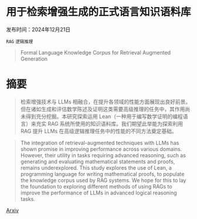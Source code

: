 # 用于检索增强生成的正式语言知识语料库

发布时间：2024年12月21日

`RAG` `逻辑推理`

> Formal Language Knowledge Corpus for Retrieval Augmented Generation

# 摘要

> 检索增强技术与 LLMs 相融合，在提升各领域的性能方面展现出良好前景。但在诸如生成和评估数学陈述及证明这类需要高级推理的任务中，其作用尚未得到充分挖掘。本研究探索运用 Lean（一种用于编写数学证明的编程语言）来充实 RAG 系统所使用的知识语料库。我们期望此举能为探索利用 RAG 提升 LLMs 在高级逻辑推理任务中的性能的不同方法奠定基础。

> The integration of retrieval-augmented techniques with LLMs has shown promise in improving performance across various domains. However, their utility in tasks requiring advanced reasoning, such as generating and evaluating mathematical statements and proofs, remains underexplored. This study explores the use of Lean, a programming language for writing mathematical proofs, to populate the knowledge corpus used by RAG systems. We hope for this to lay the foundation to exploring different methods of using RAGs to improve the performance of LLMs in advanced logical reasoning tasks.

[Arxiv](https://arxiv.org/abs/2412.16689)